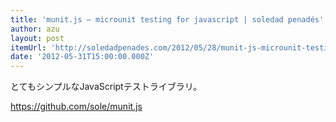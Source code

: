 ```yaml
---
title: 'munit.js – microunit testing for javascript | soledad penadés'
author: azu
layout: post
itemUrl: 'http://soledadpenades.com/2012/05/28/munit-js-microunit-testing-for-javascript/'
date: '2012-05-31T15:00:00.000Z'
---
```

とてもシンプルなJavaScriptテストライブラリ。

https://github.com/sole/munit.js
